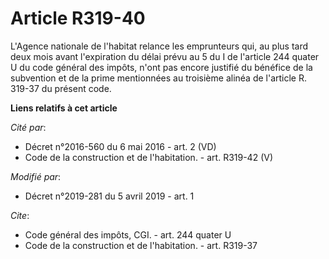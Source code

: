 # Article R319-40

L'Agence nationale de l'habitat relance les emprunteurs qui, au plus tard deux mois avant l'expiration du délai prévu au 5 du
I de l'article 244 quater U du code général des impôts, n'ont pas encore justifié du bénéfice de la subvention et de la prime
mentionnées au troisième alinéa de l'article R. 319-37 du présent code.

**Liens relatifs à cet article**

_Cité par_:

  - Décret n°2016-560 du 6 mai 2016 - art. 2 (VD)
  - Code de la construction et de l'habitation. - art. R319-42 (V)

_Modifié par_:

  - Décret n°2019-281 du 5 avril 2019 - art. 1

_Cite_:

  - Code général des impôts, CGI. - art. 244 quater U
  - Code de la construction et de l'habitation. - art. R319-37
